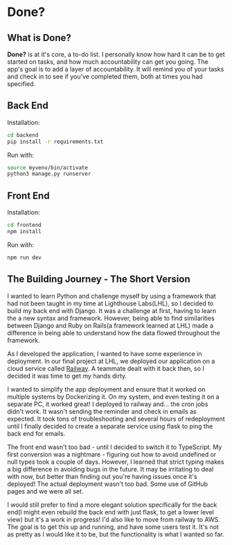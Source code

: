 # Done?

## What is Done?

**Done?** is at it's core, a to-do list.  I personally know how hard it can be to get started on tasks, and how much accountability can get you going.  The app's goal is to add a layer of accountability.  It will remind you of your tasks and check in to see if you've completed them, both at times you had specified.

## Back End

Installation:
```bash
cd backend
pip install -r requirements.txt
```

Run with:
```bash
source myvenv/bin/activate
python3 manage.py runserver
```

## Front End

Installation:
```bash
cd frontend
npm install
```
Run with:
```bash
npm run dev
```

## The Building Journey - The Short Version

I wanted to learn Python and challenge myself by using a framework that had not been taught in my time at Lighthouse Labs(LHL), so I decided to build my back end with Django.  It was a challenge at first, having to learn the a new syntax and framework.  However, being able to find similarities between Django and Ruby on Rails(a framework learned at LHL) made a difference in being able to understand how the data flowed throughout the framework.

As I developed the application, I wanted to have some experience in deployment.  In our final project at LHL, we deployed our application on a cloud service called [Railway](https://railway.app/).  A teammate dealt with it back then, so I decided it was time to get my hands dirty.

I wanted to simplify the app deployment and ensure that it worked on multiple systems by Dockerizing it.  On my system, and even testing it on a separate PC, it worked great!  I deployed to railway and... the cron jobs didn't work.  It wasn't sending the reminder and check in emails as expected.  It took tons of troubleshooting and several hours of redeployment until I finally decided to create a separate service using flask to ping the back end for emails.

The front end wasn't too bad - until I decided to switch it to TypeScript.  My first conversion was a nightmare - figuring out how to avoid undefined or null types took a couple of days.  However, I learned that strict typing makes a big difference in avoiding bugs in the future.  It may be irritating to deal with now, but better than finding out you're having issues once it's deployed!  The actual deployment wasn't too bad.  Some use of GitHub pages and we were all set.

I would still prefer to find a more elegant solution specifically for the back end(I might even rebuild the back end with just flask, to get a lower level view) but it's a work in progress!  I'd also like to move from railway to AWS.  The goal is to get this up and running, and have some users test it.  It's not as pretty as I would like it to be, but the functionality is what I wanted so far.  